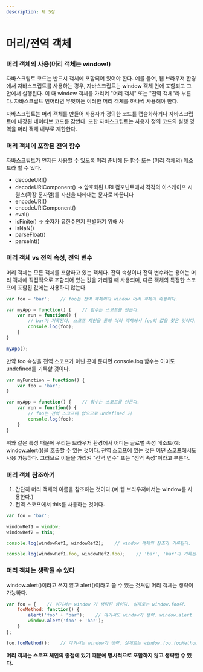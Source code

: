 ```yaml
---
description: 제 5장
---
```


# 머리/전역 객체

### 머리 객체의 사용\(머리 객체는 window!\)

자바스크립트 코드는 반드시 객체에 포함되어 있어야 한다. 예를 들어, 웹 브라우저 환경에서 자바스크립트를 사용하는 경우, 자바스크립트는 window 객체 안에 포함되고 그 안에서 실행된다. 이 때 window 객체를 가리켜 "머리 객체" 또는 "전역 객체"라 부른다. 자바스크립트 언어라면 무엇이든 이러한 머리 객체를 하나씩 사용해야 한다.

자바스크립트는 머리 객체를 만들어 사용자가 정의한 코드를 캡슐화하거나 자바스크립트에 내장된 네이티브 코드를 감싼다. 또한 자바스크립트는 사용자 정의 코드의 실행 영역을 머리 객체 내부로 제한한다. 

### 머리 객체에 포함된 전역 함수

자바스크립트가 언제든 사용할 수 있도록 미리 준비해 둔 함수 또는 \(머리 객체의\) 메소드라 할 수 있다.

* decodeURI\(\)
* decodeURIComponent\(\) -&gt; 암호화된 URI 컴포넌트에서 각각의 이스케이프 시퀀스\(확장 문자열\)를 자신을 나타내는 문자로 바꿉니다
* encodeURI\(\)
* encodeURIComponent\(\)
* eval\(\)
* isFinite\(\) -&gt; 숫자가 유한수인지 판별하기 위해 사
* isNaN\(\)
* parseFloat\(\)
* parseInt\(\)

### 머리 객체 vs 전역 속성, 전역 변수

머리 객체는 모든 객체를 포함하고 있는 객체다. 전역 속성이나 전역 변수라는 용어는 머리 객체에 직접적으로 포함되어 있는 값을 가리킬 때 사용되며, 다른 객체의 특정한 스코프에 포함된 값에는 사용하지 않는다.

```javascript
var foo = 'bar';    // foo는 전역 객체이자 window 머리 객체의 속성이다.

var myApp = function() {    // 함수는 스코프를 만든다.
    var run = function() {
        // bar가 기록된다. 스코프 체인을 통해 머리 객체에서 foo의 값을 찾은 것이다.
        console.log(foo);
    }
}

myApp();
```

만약 foo 속성을 전역 스코프가 아닌 곳에 둔다면 console.log 함수는 아마도 undefined를 기록할 것이다. 

```javascript
var myFunction = function() {
    var foo = 'bar';
}

var myApp = function() {    // 함수는 스코프를 만든다.
    var run = function() {
        // foo는 전역 스코프에 없으므로 undefined 기
        console.log(foo);
    }
}
```

위와 같은 특성 때문에 우리는 브라우저 환경에서 어디든 글로벌 속성 메소드\(예: window.alert\(\)\)을 호출할 수 있는 것이다. 전역 스코프에 있는 것은 어떤 스코프에서도 사용 가능하다. 그러므로 이들을 가리켜 "전역 변수" 또는 "전역 속성"이라고 부른다.

### 머리 객체 참조하기

1. 간단히 머리 객체의 이름을 참조하는 것이다.\(예 웹 브라우저에서는 window를 사용한다.\)
2. 전역 스코프에서 this를 사용하는 것이다.

```javascript
var foo = 'bar';

windowRef1 = window;
windowRef2 = this;

console.log(windowRef1, windowRef2);    // window 객체의 참조가 기록된다.

console.log(windowRef1.foo, windowRef2.foo);    // 'bar', 'bar'가 기록된다.
```

### 머리 객체는 생략될 수 있다

window.alert\(\)이라고 쓰지 않고 alert\(\)이라고 쓸 수 있는 것처럼 머리 객체는 생략이 가능하다.

```javascript
var foo = {    // 여기서는 window 가 생략된 셈이다. 실제로는 window.foo다.
    fooMethod: function() {
        alert('foo' + 'bar');    // 여기서도 window가 생략. window.alert
        window.alert('foo' + 'bar');
    }
};

foo.fooMethod();    // 여기서는 window가 생략. 실제로는 window.foo.fooMethod()
```

**머리 객체는 스코프 체인의 종점에 있기 때문에 명시적으로 포함하지 않고 생략할 수 있다.**

